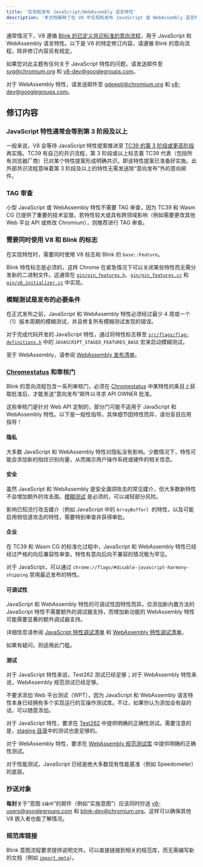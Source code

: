 ```yaml
---
title: '实现和发布 JavaScript/WebAssembly 语言特性'
description: '本文档解释了在 V8 中实现和发布 JavaScript 或 WebAssembly 语言特性的过程。'
---
```

通常情况下，V8 遵循 [Blink 的已定义共识标准的意向流程](https://www.chromium.org/blink/launching-features/#process-existing-standard)，用于 JavaScript 和 WebAssembly 语言特性。以下是 V8 的特定修订内容。请遵循 Blink 的意向流程，除非修订内容另有规定。

如果您对此主题有任何关于 JavaScript 特性的问题，请发送邮件至 [syg@chromium.org](mailto:syg@chromium.org) 和 [v8-dev@googlegroups.com](mailto:v8-dev@googlegroups.com)。

对于 WebAssembly 特性，请发送邮件至 [gdeepti@chromium.org](mailto:gdeepti@chromium.org) 和 [v8-dev@googlegroups.com](mailto:v8-dev@googlegroups.com)。

## 修订内容

### JavaScript 特性通常会等到第 3 阶段及以上

一般来说，V8 会等待 JavaScript 特性提案推进至 [TC39 的第 3 阶段或更高阶段](https://tc39.es/process-document/)再实施。TC39 有自己的共识流程，第 3 阶段或以上标志着 TC39 代表（包括所有浏览器厂商）已对某个特性提案形成明确共识，即该特性提案已准备好实施。此外部共识流程意味着第 3 阶段及以上的特性无需发送除“意向发布”外的意向邮件。

### TAG 审查

小型 JavaScript 或 WebAssembly 特性不需要 TAG 审查，因为 TC39 和 Wasm CG 已提供了重要的技术监督。若特性较大或具有跨领域影响（例如需要更改其他 Web 平台 API 或修改 Chromium），则推荐进行 TAG 审查。

### 需要同时使用 V8 和 Blink 的标志

在实现特性时，需要同时使用 V8 标志和 Blink 的 `base::Feature`。

Blink 特性标志是必须的，这样 Chrome 在紧急情况下可以关闭某些特性而无需分发新的二进制文件。这通常在 [`gin/gin_features.h`](https://source.chromium.org/chromium/chromium/src/+/main:gin/gin_features.h)、[`gin/gin_features.cc`](https://source.chromium.org/chromium/chromium/src/+/main:gin/gin_features.cc) 和 [`gin/v8_initializer.cc`](https://source.chromium.org/chromium/chromium/src/+/main:gin/v8_initializer.cc) 中实现。

### 模糊测试是发布的必要条件

在正式发布之前，JavaScript 和 WebAssembly 特性必须经过最少 4 周或一个（1）版本周期的模糊测试，并且修复所有模糊测试发现的错误。

对于完成代码开发的 JavaScript 特性，通过将特性标志移至 [`src/flags/flag-definitions.h`](https://source.chromium.org/chromium/chromium/src/+/master:v8/src/flags/flag-definitions.h) 中的 `JAVASCRIPT_STAGED_FEATURES_BASE` 宏来启动模糊测试。

至于 WebAssembly，请参阅 [WebAssembly 发布清单](/docs/wasm-shipping-checklist)。

### [Chromestatus](https://chromestatus.com/) 和审核门

Blink 的意向流程包含一系列审核门，必须在 [Chromestatus](https://chromestatus.com/) 中某特性的条目上获取批准后，才能发送“意向发布”邮件以寻求 API OWNER 批准。

这些审核门是针对 Web API 定制的，部分门可能不适用于 JavaScript 和 WebAssembly 特性。以下是一般性指导。具体细节因特性而异，请勿盲目应用指导！

#### 隐私

大多数 JavaScript 和 WebAssembly 特性对隐私没有影响。少数情况下，特性可能会添加新的指纹识别向量，从而揭示用户操作系统或硬件的相关信息。

#### 安全

虽然 JavaScript 和 WebAssembly 是安全漏洞攻击的常见媒介，但大多数新特性不会增加额外的攻击面。[模糊测试](#fuzzing) 是必须的，可以减轻部分风险。

影响已知流行攻击媒介（例如 JavaScript 中的 `ArrayBuffer`）的特性，以及可能启用侧信道攻击的特性，需要特别审查并获得审批。

#### 企业

在 TC39 和 Wasm CG 的标准化过程中，JavaScript 和 WebAssembly 特性已经经过严格的向后兼容性审查。特性有意向后向不兼容的情况极为罕见。

对于 JavaScript，可以通过 `chrome://flags/#disable-javascript-harmony-shipping` 禁用最近发布的特性。

#### 可调试性

JavaScript 和 WebAssembly 特性的可调试性因特性而异。仅添加新内置方法的 JavaScript 特性不需要额外的调试器支持，而增加新功能的 WebAssembly 特性可能需要显著的额外调试器支持。

详细信息请参阅 [JavaScript 特性调试清单](https://docs.google.com/document/d/1_DBgJ9eowJJwZYtY6HdiyrizzWzwXVkG5Kt8s3TccYE/edit#heading=h.u5lyedo73aa9) 和 [WebAssembly 特性调试清单](https://goo.gle/devtools-wasm-checklist)。

如果有疑问，则适用此门槛。

#### 测试

对于 JavaScript 特性来说，Test262 测试已经足够；对于 WebAssembly 特性来说，WebAssembly 规范测试已经足够。

不要求添加 Web 平台测试（WPT），因为 JavaScript 和 WebAssembly 语言特性本身已经拥有多个实现运行的互操作测试库。不过，如果你认为添加会有益的话，可以随意添加。

对于 JavaScript 特性，要求在 [Test262](https://github.com/tc39/test262) 中提供明确的正确性测试。需要注意的是，[staging 目录](https://github.com/tc39/test262/blob/main/CONTRIBUTING.md#staging)中的测试也是足够的。

对于 WebAssembly 特性，要求在 [WebAssembly 规范测试库](https://github.com/WebAssembly/spec/tree/master/test) 中提供明确的正确性测试。

对于性能测试，JavaScript 已经是绝大多数现有性能基准（例如 Speedometer）的底层。

### 抄送对象

**每封**关于“意图 `$操作`”的邮件（例如“实施意图”）应该同时抄送 [v8-users@googlegroups.com](mailto:v8-users@googlegroups.com) 和 [blink-dev@chromium.org](mailto:blink-dev@chromium.org)。这样可以确保其他 V8 嵌入者也能了解情况。

### 规范库链接

Blink 意图流程要求提供说明文件。可以直接链接到相关的规范库，而无需编写新的文档（例如 [`import.meta`](https://github.com/tc39/proposal-import-meta)）。

